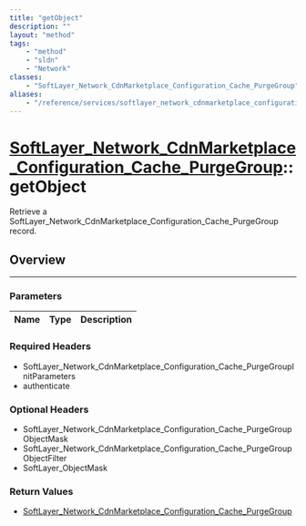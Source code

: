 ```yaml
---
title: "getObject"
description: ""
layout: "method"
tags:
    - "method"
    - "sldn"
    - "Network"
classes:
    - "SoftLayer_Network_CdnMarketplace_Configuration_Cache_PurgeGroup"
aliases:
    - "/reference/services/softlayer_network_cdnmarketplace_configuration_cache_purgegroup/getObject"
---
```

# [SoftLayer_Network_CdnMarketplace_Configuration_Cache_PurgeGroup](/reference/services/SoftLayer_Network_CdnMarketplace_Configuration_Cache_PurgeGroup)::getObject


Retrieve a SoftLayer_Network_CdnMarketplace_Configuration_Cache_PurgeGroup record.


## Overview 


-----

### Parameters 
|Name | Type | Description |
| --- | --- | --- |


### Required Headers
* SoftLayer_Network_CdnMarketplace_Configuration_Cache_PurgeGroupInitParameters
* authenticate


### Optional Headers
* SoftLayer_Network_CdnMarketplace_Configuration_Cache_PurgeGroupObjectMask
* SoftLayer_Network_CdnMarketplace_Configuration_Cache_PurgeGroupObjectFilter
* SoftLayer_ObjectMask

### Return Values
* <a href='/reference/datatypes/SoftLayer_Network_CdnMarketplace_Configuration_Cache_PurgeGroup'>SoftLayer_Network_CdnMarketplace_Configuration_Cache_PurgeGroup </a>




